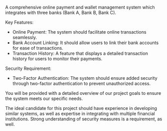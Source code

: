 A comprehensive online payment and wallet management system which integrates with three banks (Bank A, Bank B, Bank C).

Key Features:
- Online Payment: The system should facilitate online transactions seamlessly.
- Bank Account Linking: It should allow users to link their bank accounts for ease of transactions.
- Transaction History: A feature that displays a detailed transaction history for users to monitor their payments.

Security Requirement:
- Two-Factor Authentication: The system should ensure added security through two-factor authentication to prevent unauthorized access.

You will be provided with a detailed overview of our project goals to ensure the system meets our specific needs. 

The ideal candidate for this project should have experience in developing similar systems, as well as expertise in integrating with multiple financial institutions. 
Strong understanding of security measures is a requirement, as well.
